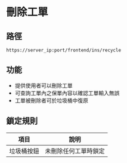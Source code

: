 # 刪除工單

## 路徑
`https://server_ip:port/frontend/ins/recycle`

## 功能
* 提供使用者可以刪除工單
* 可查詢工單內之保單內容以確認工單輸入無誤
* 工單被刪除者可於垃圾桶中復原

## 鎖定規則
| 項目       | 說明                 |
| ---------- | -------------------- |
| 垃圾桶按鈕 | 未刪除任何工單時鎖定 |